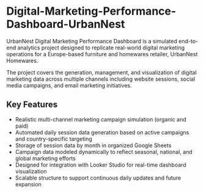 # Digital-Marketing-Performance-Dashboard-UrbanNest

UrbanNest Digital Marketing Performance Dashboard is a simulated end-to-end analytics project designed to replicate real-world digital marketing operations for a Europe-based furniture and homewares retailer, UrbanNest Homewares.

The project covers the generation, management, and visualization of digital marketing data across multiple channels including website sessions, social media campaigns, and email marketing initiatives.

## Key Features
- Realistic multi-channel marketing campaign simulation (organic and paid)
- Automated daily session data generation based on active campaigns and country-specific targeting
- Storage of session data by month in organized Google Sheets
- Campaign data modeled dynamically to reflect seasonal, national, and global marketing efforts
- Designed for integration with Looker Studio for real-time dashboard visualization
- Scalable structure to support continuous daily updates and future expansion
